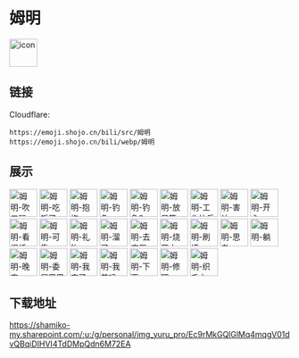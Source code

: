 # 姆明
<img src="https://emoji.shojo.cn/bili/src/姆明/icon.png" width="50" height="50" alt="icon">

## 链接
Cloudflare:
```
https://emoji.shojo.cn/bili/src/姆明
https://emoji.shojo.cn/bili/webp/姆明
```
## 展示
<img src="https://emoji.shojo.cn/bili/src/姆明/姆明-吹口琴.png" width="50" height="50" alt="姆明-吹口琴">
<img src="https://emoji.shojo.cn/bili/src/姆明/姆明-吃饭了.png" width="50" height="50" alt="姆明-吃饭了">
<img src="https://emoji.shojo.cn/bili/src/姆明/姆明-抱抱.png" width="50" height="50" alt="姆明-抱抱">
<img src="https://emoji.shojo.cn/bili/src/姆明/姆明-钓鱼.png" width="50" height="50" alt="姆明-钓鱼">
<img src="https://emoji.shojo.cn/bili/src/姆明/姆明-钓鱼2.png" width="50" height="50" alt="姆明-钓鱼2">
<img src="https://emoji.shojo.cn/bili/src/姆明/姆明-放风筝.png" width="50" height="50" alt="姆明-放风筝">
<img src="https://emoji.shojo.cn/bili/src/姆明/姆明-工作快乐.png" width="50" height="50" alt="姆明-工作快乐">
<img src="https://emoji.shojo.cn/bili/src/姆明/姆明-害怕.png" width="50" height="50" alt="姆明-害怕">
<img src="https://emoji.shojo.cn/bili/src/姆明/姆明-开心.png" width="50" height="50" alt="姆明-开心">
<img src="https://emoji.shojo.cn/bili/src/姆明/姆明-看报纸.png" width="50" height="50" alt="姆明-看报纸">
<img src="https://emoji.shojo.cn/bili/src/姆明/姆明-可靠.png" width="50" height="50" alt="姆明-可靠">
<img src="https://emoji.shojo.cn/bili/src/姆明/姆明-礼物.png" width="50" height="50" alt="姆明-礼物">
<img src="https://emoji.shojo.cn/bili/src/姆明/姆明-溜了.png" width="50" height="50" alt="姆明-溜了">
<img src="https://emoji.shojo.cn/bili/src/姆明/姆明-去度假.png" width="50" height="50" alt="姆明-去度假">
<img src="https://emoji.shojo.cn/bili/src/姆明/姆明-烧开水.png" width="50" height="50" alt="姆明-烧开水">
<img src="https://emoji.shojo.cn/bili/src/姆明/姆明-刷墙.png" width="50" height="50" alt="姆明-刷墙">
<img src="https://emoji.shojo.cn/bili/src/姆明/姆明-思考.png" width="50" height="50" alt="姆明-思考">
<img src="https://emoji.shojo.cn/bili/src/姆明/姆明-躺.png" width="50" height="50" alt="姆明-躺">
<img src="https://emoji.shojo.cn/bili/src/姆明/姆明-晚安.png" width="50" height="50" alt="姆明-晚安">
<img src="https://emoji.shojo.cn/bili/src/姆明/姆明-委屈巴巴.png" width="50" height="50" alt="姆明-委屈巴巴">
<img src="https://emoji.shojo.cn/bili/src/姆明/姆明-我来了.png" width="50" height="50" alt="姆明-我来了">
<img src="https://emoji.shojo.cn/bili/src/姆明/姆明-我美吗.png" width="50" height="50" alt="姆明-我美吗">
<img src="https://emoji.shojo.cn/bili/src/姆明/姆明-下雨.png" width="50" height="50" alt="姆明-下雨">
<img src="https://emoji.shojo.cn/bili/src/姆明/姆明-修理.png" width="50" height="50" alt="姆明-修理">
<img src="https://emoji.shojo.cn/bili/src/姆明/姆明-织毛衣.png" width="50" height="50" alt="姆明-织毛衣">

## 下载地址

https://shamiko-my.sharepoint.com/:u:/g/personal/img_yuru_pro/Ec9rMkGQlGlMq4mqgV01dvQBqiDIHVI4TdDMpQdn6M72EA